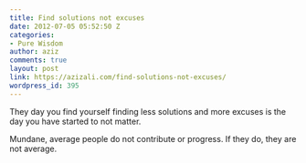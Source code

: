 ```yaml
---
title: Find solutions not excuses
date: 2012-07-05 05:52:50 Z
categories:
- Pure Wisdom
author: aziz
comments: true
layout: post
link: https://azizali.com/find-solutions-not-excuses/
wordpress_id: 395
---
```


They day you find yourself finding less solutions and more excuses is the day you have started to not matter.

Mundane, average people do not contribute or progress. If they do, they are not average.

